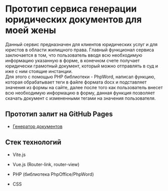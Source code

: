 # Прототип сервиса генерации юридических документов для моей жены

Данный сервис предназначен для клиентов юридических услуг и для юристов в области жилищного права. Главный функционал сервиса заключается в том, что пользователь вводя всю необходимую информацию указанную в форме, в конечном счете получает юридически грамотный документ, который можно отправлять в суд и иже с ним стоящие инстанции.
<br>
Для этого с помощью PHP библиотеки - PhpWord, написал функцию, которая обрабатывает теги в файле формата docx и подставляет значения из формы на сайте, далее после того как пользователь внесет всю необходимую информацию в форму, данная функция позволяет скачать документ с измененными тегами на значения пользователя.

## Прототип залит на GitHub Pages

- [Генератор документов](https://vasiliygroo.github.io/service/)

## Стек технологий

- Vite.js

- Vue.js (Router-link, router-view)

- PHP (библиотека PhpOffice/PhpWord)

- CSS
